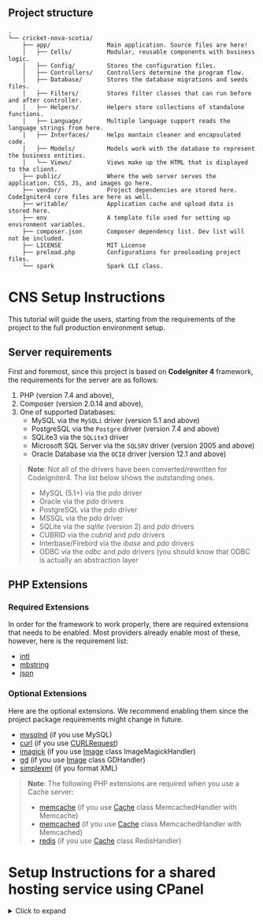 ## Project structure
```
.
└── cricket-nova-scotia/
    ├── app/                Main application. Source files are here!
    │   ├── Cells/          Modular, reusable components with business logic.
    │   ├── Config/         Stores the configuration files.
    │   ├── Controllers/    Controllers determine the program flow.
    │   ├── Database/       Stores the database migrations and seeds files.
    │   ├── Filters/        Stores filter classes that can run before and after controller.
    │   ├── Helpers/        Helpers store collections of standalone functions.
    │   ├── Language/       Multiple language support reads the language strings from here.
    │   ├── Interfaces/     Helps mantain cleaner and encapsulated code.
    │   ├── Models/         Models work with the database to represent the business entities.
    │   └── Views/          Views make up the HTML that is displayed to the client. 
    ├── public/             Where the web server serves the application. CSS, JS, and images go here.
    ├── vendor/             Project dependencies are stored here. CodeIgniter4 core files are here as well.
    ├── writable/           Application cache and upload data is stored here.
    ├── env                 A template file used for setting up environment variables.
    ├── composer.json       Composer dependency list. Dev list will not be included.
    ├── LICENSE             MIT License
    ├── preload.php         Configurations for preoloading project files.
    └── spark               Spark CLI class.
```

# CNS Setup Instructions
This tutorial will guide the users, starting from the requirements of the project to the full production environment setup.

## Server requirements

First and foremost, since this project is based on **CodeIgniter 4** framework, the requirements for the server are as follows:

 1. PHP (version 7.4 and above),
 2. Composer (version 2.0.14 and above),
 3. One of supported Databases:
	-   MySQL via the  `MySQLi`  driver (version 5.1 and above)
	-   PostgreSQL via the  `Postgre`  driver (version 7.4 and above)
	-   SQLite3 via the  `SQLite3`  driver
	-   Microsoft SQL Server via the  `SQLSRV`  driver (version 2005 and above)
	-   Oracle Database via the  `OCI8`  driver (version 12.1 and above)

> **Note**: Not all of the drivers have been converted/rewritten for CodeIgniter4. The list below shows the outstanding ones.
>-   MySQL (5.1+) via the  _pdo_  driver
>-   Oracle via the  _pdo_  drivers  
>-   PostgreSQL via the  _pdo_  driver
>-   MSSQL via the  _pdo_  driver
>-   SQLite via the  _sqlite_  (version 2) and  _pdo_  drivers
>-   CUBRID via the  _cubrid_  and  _pdo_  drivers   
>-   Interbase/Firebird via the  _ibase_  and  _pdo_  drivers
>-   ODBC via the  _odbc_  and  _pdo_  drivers (you should know that ODBC is actually an abstraction layer

## PHP Extensions

### Required Extensions

In order for the framework to work properly, there are required extensions that needs to be enabled. Most providers already enable most of these, however, here is the requirement list:

-   [intl](https://www.php.net/manual/en/intl.requirements.php)
-   [mbstring](https://www.php.net/manual/en/mbstring.requirements.php)
-   [json](https://www.php.net/manual/en/json.requirements.php)

### Optional Extensions

Here are the optional extensions. We recommend enabling them since the project package requirements might change in future.

-   [mysqlnd](https://www.php.net/manual/en/mysqlnd.install.php)  (if you use MySQL)
-   [curl](https://www.php.net/manual/en/curl.requirements.php)  (if you use  [CURLRequest](https://codeigniter4.github.io/userguide/libraries/curlrequest.html))
-   [imagick](https://www.php.net/manual/en/imagick.requirements.php)  (if you use  [Image](https://codeigniter4.github.io/userguide/libraries/images.html)  class ImageMagickHandler)
-   [gd](https://www.php.net/manual/en/image.requirements.php)  (if you use  [Image](https://codeigniter4.github.io/userguide/libraries/images.html)  class GDHandler)
-   [simplexml](https://www.php.net/manual/en/simplexml.requirements.php)  (if you format XML)

> **Note**: The following PHP extensions are required when you use a Cache server:
> -   [memcache](https://www.php.net/manual/en/memcache.requirements.php)  (if you use  [Cache](https://codeigniter4.github.io/userguide/libraries/caching.html)  class MemcachedHandler with Memcache)
> -   [memcached](https://www.php.net/manual/en/memcached.requirements.php)  (if you use  [Cache](https://codeigniter4.github.io/userguide/libraries/caching.html)  class MemcachedHandler with Memcached)   
> -   [redis](https://github.com/phpredis/phpredis)  (if you use  [Cache](https://codeigniter4.github.io/userguide/libraries/caching.html)  class RedisHandler)

# Setup Instructions for a shared hosting service using CPanel

<details><summary>Click to expand</summary>
### Extensions management on CPanel

> **Note**: CPanel UI and layout might change based on different providers but the title names and functionalities are mostly the same. The images used in this tutorials are gathered from the internet.

1. Your Hosting Account's PHP extensions can be managed at any time, in order to do that simply access your **cPanel** → **Software** section → **Select PHP Version:**

![enter image description here](https://hostinger-a9bb9d9276c9.intercom-attachments-7.com/i/o/270708343/89215cc07304539e59738d02/3ReIbkmeHjjxGgUdxdqoEz24YzCXZi0QL1R6ouGMI-2IY3Ju3yM7V2yVDUNNU96JEQUue-rrwu7mMT2O6unDy4AQedmgJVPa1rTgDN87_3IGVGprqviJHJ1jV3umzL2SIUPXL_un)

2. On the newly opened page, select the **Extensions** tab:

![enter image description here](https://hostinger-a9bb9d9276c9.intercom-attachments-7.com/i/o/270708347/6c448d8bf222044a7ed0110e/IVvfLgTQM1Ah7wAbq0cTSNXJa3V3A7LN_FrVadDozn6b2i70Qq3Qyro3bq0ipMeRx4YpONW8lrRZd7oldlggEJLZUf7wGyY4E--kVA8fTA8T2Q4T0CCL9gG_OIPP5AxLgv1NgZ8d)

3. There you will able to see a list of extensions that can be enabled or disabled depending on your needs, just simply click on the checkmark to enable or disable it:

![enter image description here](https://hostinger-a9bb9d9276c9.intercom-attachments-7.com/i/o/270708348/4949688382ca646a084559a0/BwvV9RF3zdzpu4xJrvDMQhoPZG7GsQHNeyVhFObUsOaBJoxZ-Bz4JsM1lp5rhGVljQmUyie1c_HXW1fEqoAUKLbCnmCYww7hJkZEaRij3rb3_5blzkMtIz6hcRfldkHelnaGjmXb)

## CPanel Overall Configurations

### Database Initialization

1. To find the tool, log into cPanel and click on the **MySQL Database Wizard** option under **Databases**:

![enter image description here](https://namecheap.simplekb.com/SiteContents/2-7C22D5236A4543EB827F3BD8936E153E/media/database1.2.png)

2. Once done, indicate the name of the new database and click on the **Next Step** button:

![enter image description here](https://namecheap.simplekb.com/SiteContents/2-7C22D5236A4543EB827F3BD8936E153E/media/database1.3.png)

3. At Step 2 you will be prompted to indicate **MySQL User** and choose a **password** for it, reciprocally to the process described before:

![enter image description here](https://namecheap.simplekb.com/SiteContents/2-7C22D5236A4543EB827F3BD8936E153E/media/database1.6.png)

4. The next windows will allow you to set privileges for the newly created MySQL User similarly to the process described previously.  Accordingly, you will need to choose the **All Privileges** option and click on the **Next Step** button after that:

![enter image description here](https://namecheap.simplekb.com/SiteContents/2-7C22D5236A4543EB827F3BD8936E153E/media/database1.7.png)

5. Once done, you will get a confirmation that the MySQL User was successfully added to the MySQL Database

![enter image description here](https://namecheap.simplekb.com/SiteContents/2-7C22D5236A4543EB827F3BD8936E153E/media/database1.8.png)

### File Management

1. Log into your **cPanel** account and navigate to **Files** section >> **File Manager** menu:

![enter image description here](https://namecheap.simplekb.com/SiteContents/2-7C22D5236A4543EB827F3BD8936E153E/media/file1.1.png)

2. Upload the project zip file.

![enter image description here](https://namecheap.simplekb.com/SiteContents/2-7C22D5236A4543EB827F3BD8936E153E/media/pl_file_manager_31.png)

3. In order to make the project public, the project folder must be placed in the **public_html** folder. So, make sure the **public_html** folder is empty, then extract it. 

![enter image description here](https://namecheap.simplekb.com/SiteContents/2-7C22D5236A4543EB827F3BD8936E153E/media/pl_file_manager_47.png)

4.  After the extraction, remove the zip file and move into the extracted folder. Copy everything inside it and paste it into the **public_html** folder and delete the folder that the content was copied from.


### Domain Management

Since the main domain points to the **public_html** folder, the project will not work properly because it needs to be pointed to **public_html**/**public** folder. To change that, we will have to run commands from the terminal in CPanel because CPanel does not have a GUI for that.

1. Go to the main page on CPanel.
2. In the “**ADVANCED** section on the CPanel, click the **Terminal** link or icon.
3. Read the warning and click the “I understand and want to proceed” button.
4. A terminal window will open in cPanel, and you can run your commands.

Next, the steps to change the root directory for the main domain are as follows:

 1. Navigate to **/var/cpanel/userdata/[USERNAME]/**
```shell
cd /var/cpanel/userdata/[USERNAME]/
```
2.  Edit the files below by using **nano**, **vim** or the **file manager**
```shell
/var/cpanel/userdata/[USERNAME]/[DOMAIN_NAME] 
/var/cpanel/userdata/[USERNAME]/[DOMAIN_NAME]_SSL
```
3.  In the above two files, look for the line:
```
documentroot: /home/[USERNAME]/public_html
```
4. Replace **public_html** with the desired new root location.
5. Rebuild the Apace configuration:
```shell
# /scripts/rebuildhttpdconf
```
6. Restart Apache web server:
```shell
# service httpd restart
```
7. Now, access the site. It should be loaded from the new location.

## Framework Setup

If all the steps so far were successful, the project is ready setup. First, the required dependencies needs to be installed, for that:

 1. Go to the **Terminal** again on CPanel. The instructions are given above.
 2. Go in the **public_html** folder.
```shell
cd public_html
```
 3. Run `ls` to check the current files in the directory. If there is no filled called **composer.json**, it shows there was a problem with the extraction of the project zip file.
 4. If **composer.json** is present, then run:
```shell
composer install --no-dev
```
5. After the dependencies are install successfully, the only thing left is to setup the environment file. Simply run:
```shell
php spark setup
```
6. This is a script specifically written for this project to easily setup the environment configurations. Once the script is loaded, follow these steps:

	1. Choose the **production** environment.
	2. Type in the **base url**, which is `https://[Your_URL]/` of the website. 
	3. Type in the **database hostname**, press the enter key to keep it as default. The default is localhost.
	4. Type in the **database name** which is `cricketn_[Your_database_name]`.
	5. Type in the **database username** which is `cricketn_[Your_database_username]`.
	6. Type in the **database password**.
	7. After these, simply press the enter key to set the default values for the rest of the options until you see prompt saying: `Settings applied successfully!`
	8. Lastly, **to migrate and seed the database**, simply press the enter key to finalize the setup.

</details>

